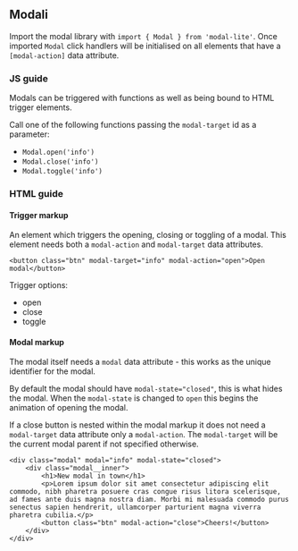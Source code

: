 ## Modali

Import the modal library with `import { Modal } from 'modal-lite'`. Once imported `Modal` click handlers will be initialised on all elements that have a `[modal-action]` data attribute.

### JS guide

Modals can be triggered with functions as well as being bound to HTML trigger elements.

Call one of the following functions passing the `modal-target` id as a parameter:

* `Modal.open('info')`
* `Modal.close('info')`
* `Modal.toggle('info')`

### HTML guide

#### Trigger markup

An element which triggers the opening, closing or toggling of a modal. This element needs both a `modal-action` and `modal-target` data attributes.

```
<button class="btn" modal-target="info" modal-action="open">Open modal</button>
```

Trigger options:
* open
* close
* toggle

#### Modal markup

The modal itself needs a `modal` data attribute - this works as the unique identifier for the modal.

By default the modal should have `modal-state="closed"`, this is what hides the modal. When the `modal-state` is changed to `open` this begins the animation of opening the modal.

If a close button is nested within the modal markup it does not need a `modal-target` data attribute only a `modal-action`. The `modal-target` will be the current modal parent if not specified otherwise.

```
<div class="modal" modal="info" modal-state="closed">
    <div class="modal__inner">
        <h1>New modal in town</h1>
        <p>Lorem ipsum dolor sit amet consectetur adipiscing elit commodo, nibh pharetra posuere cras congue risus litora scelerisque, ad fames ante duis magna nostra diam. Morbi mi malesuada commodo purus senectus sapien hendrerit, ullamcorper parturient magna viverra pharetra cubilia.</p>
        <button class="btn" modal-action="close">Cheers!</button>
    </div>
</div>
```